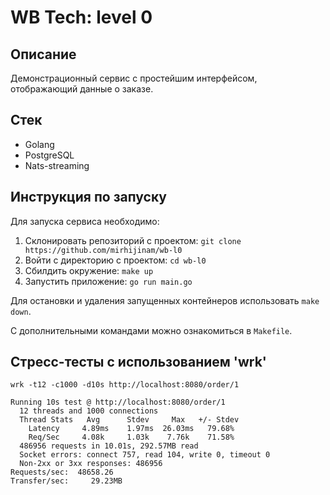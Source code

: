 # WB Tech: level 0

## Описание 
Демонстрационный сервис с простейшим интерфейсом, отображающий данные о заказе.

## Стек
- Golang
- PostgreSQL
- Nats-streaming
  
## Инструкция по запуску
Для запуска сервиса необходимо:

1. Склонировать репозиторий с проектом: ```git clone https://github.com/mirhijinam/wb-l0```
2. Войти с директорию с проектом: ```cd wb-l0```
3. Сбилдить окружение: ```make up```
4. Запустить приложение: ```go run main.go```

Для остановки и удаления запущенных контейнеров использовать ```make down```.

С дополнительными командами можно ознакомиться в ```Makefile```.

## Стресс-тесты с использованием 'wrk'

```wrk -t12 -c1000 -d10s http://localhost:8080/order/1```
```
Running 10s test @ http://localhost:8080/order/1
  12 threads and 1000 connections
  Thread Stats   Avg      Stdev     Max   +/- Stdev
    Latency     4.89ms    1.97ms  26.03ms   79.68%
    Req/Sec     4.08k     1.03k    7.76k    71.58%
  486956 requests in 10.01s, 292.57MB read
  Socket errors: connect 757, read 104, write 0, timeout 0
  Non-2xx or 3xx responses: 486956
Requests/sec:  48658.26
Transfer/sec:     29.23MB
```

